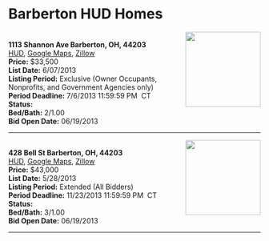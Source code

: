 # Barberton HUD Homes

[<img alt="" src="https://www.hudhomestore.com/pages/ImageShow.aspx?Case=412-578219" align="right" style="height:150px;">](http://www.hudhomestore.com/Listing/PropertyDetails.aspx?caseNumber=412-578219)  
**1113 Shannon Ave Barberton, OH, 44203**  
[HUD](http://www.hudhomestore.com/Listing/PropertyDetails.aspx?caseNumber=412-578219), [Google Maps](http://maps.google.com/maps?q=1113+Shannon+Ave+Barberton%2C+OH%2C+44203), [Zillow](http://www.zillow.com/homes/1113+Shannon+Ave+Barberton%2C+OH%2C+44203/)  
**Price:** $33,500  
**List Date:** 6/07/2013  
**Listing Period:** Exclusive (Owner Occupants, Nonprofits, and Government Agencies only)  
**Period Deadline:** 7/6/2013 11:59:59 PM  CT  
**Status:**   
**Bed/Bath:** 2/1.00  
**Bid Open Date:** 06/19/2013

***

[<img alt="" src="https://www.hudhomestore.com/pages/ImageShow.aspx?Case=412-568503" align="right" style="height:150px;">](http://www.hudhomestore.com/Listing/PropertyDetails.aspx?caseNumber=412-568503)  
**428 Bell St Barberton, OH, 44203**  
[HUD](http://www.hudhomestore.com/Listing/PropertyDetails.aspx?caseNumber=412-568503), [Google Maps](http://maps.google.com/maps?q=428+Bell+St+Barberton%2C+OH%2C+44203), [Zillow](http://www.zillow.com/homes/428+Bell+St+Barberton%2C+OH%2C+44203/)  
**Price:** $43,000  
**List Date:** 5/28/2013  
**Listing Period:** Extended (All Bidders)  
**Period Deadline:** 11/23/2013 11:59:59 PM  CT  
**Status:**   
**Bed/Bath:** 3/1.00  
**Bid Open Date:** 06/19/2013

***

